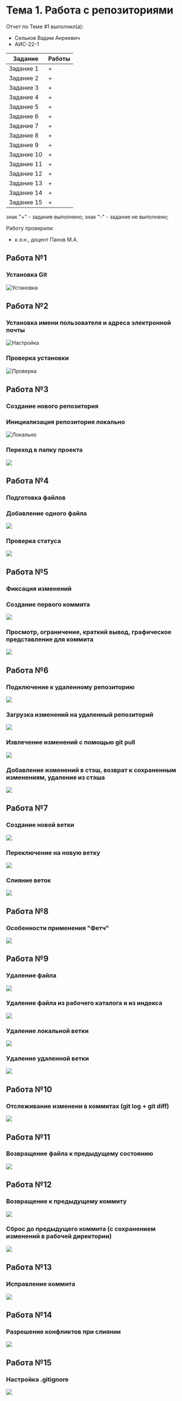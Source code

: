 # Тема 1. Работа с репозиториями
Отчет по Теме #1 выполнил(а):
- Сельков Вадим Анреевич
- АИС-22-1

| Задание | Работы |
| ------ | ------ |
| Задание 1 | + |
| Задание 2 | + |
| Задание 3 | + | 
| Задание 4 | + | 
| Задание 5 | + |
| Задание 6 | + | 
| Задание 7 | + | 
| Задание 8 | + | 
| Задание 9 | + |
| Задание 10 | + | 
| Задание 11 | + | 
| Задание 12 | + | 
| Задание 13 | + | 
| Задание 14 | + | 
| Задание 15 | + | 

знак "+" - задание выполнено; знак "-" - задание не выполнено;

Работу проверили:
- к.э.н., доцент Панов М.А.

## Работа №1 
### Установка Git

![Установка](/pic/1.1.png)

## Работа №2 
### Установка имени пользователя и адреса электронной почты

![Настройка](/pic/1.2.png)

### Проверка установки 

![Проверка](/pic/1.3.png)

## Работа №3
### Создание нового репозитория 
### Инициализация репозитория локально

![Локально](/pic/1.4.png)

### Переход в папку проекта 

![](/pic/1.5.png)

## Работа №4
### Подготовка файлов 

### Добавление одного файла 

![](/pic/1.6.png)

### Проверка статуса

![](/pic/1.7.png)

## Работа №5
### Фиксация изменений 

### Создание первого коммита 

![](/pic/1.8.png)

### Просмотр, ограничение, краткий вывод, графическое представление для коммита 

![](/pic/1.9.png)

## Работа №6
### Подключение к удаленному репозиторию

![](/pic/2.0.png)

### Загрузка изменений на удаленный репозиторий 

![](/pic/2.1.png)

### Извлечение изменений с помощью git pull

![](/pic/2.2.png)

### Добавление изменений в стэш, возврат к сохраненным изменениям, удаление из стэша

![](/pic/2.3.png)

## Работа №7
### Создание новой ветки 

![](/pic/2.4.png)

### Переключение на новую ветку 

![](/pic/2.5.png)

### Слияние веток

![](/pic/2.6.png)

## Работа №8
### Особенности применения "Фетч"

![](/pic/2.7.png)

## Работа №9
### Удаление файла

![](/pic/2.8.png)

### Удаление файла из рабочего каталога и из индекса

![](/pic/2.9.png)

### Удаление локальной ветки

![](/pic/3.0.png)

### Удаление удаленной ветки

![](/pic/3.1.png)

## Работа №10
### Отслеживание изменени в коммитах (git log + git diff)

![](/pic/3.2.png)

## Работа №11
### Возвращение файла к предыдущему состоянию 

![](/pic/3.3.png)

## Работа №12
### Возвращение к предыдущему коммиту

![](/pic/3.4.png)

### Сброс до предыдущего коммита (с сохранением изменений в рабочей директории)

![](/pic/3.5.png)

## Работа №13
### Исправление коммита

![](/pic/3.6.png)

## Работа №14
### Разрешение конфликтов при слиянии 

![](/pic/3.7.png)

## Работа №15
### Настройка .gitignore

![](/pic/3.8.png)
